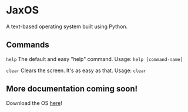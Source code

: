 # JaxOS
A text-based operating system built using Python.
## Commands
`help`
The default and easy "help" command.
Usage: `help [command-name]`

`clear`
Clears the screen. It's as easy as that.
Usage: `clear`

## More documentation coming soon!
Download the OS [here](https://download.jaxo.dev/jaxos/)!
